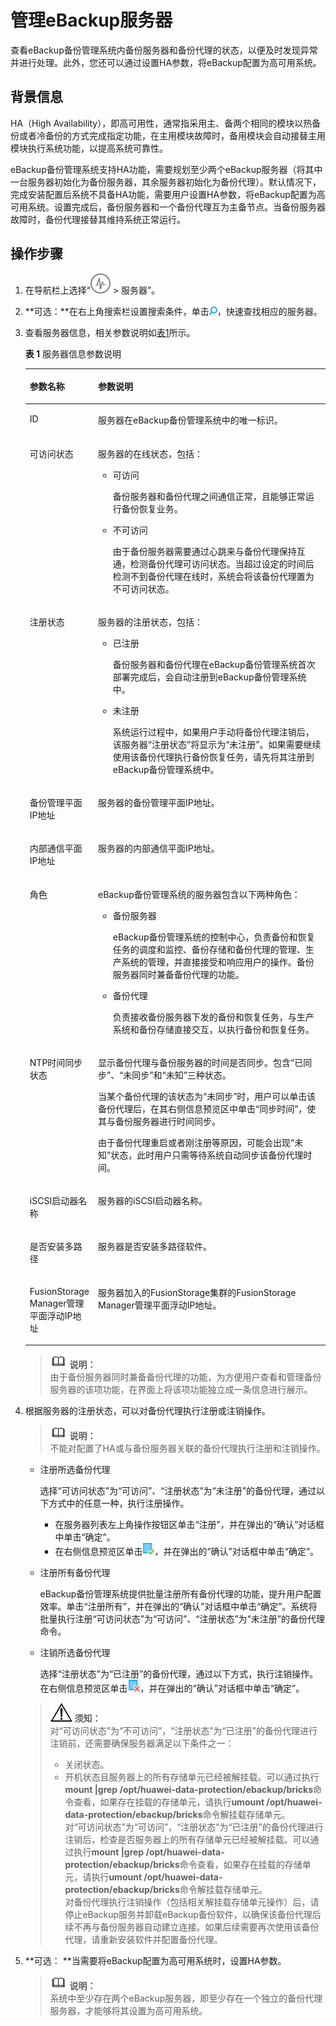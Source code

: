 # 管理eBackup服务器<a name="cbr_03_0093"></a>

查看eBackup备份管理系统内备份服务器和备份代理的状态，以便及时发现异常并进行处理。此外，您还可以通过设置HA参数，将eBackup配置为高可用系统。

## 背景信息<a name="zh-cn_topic_0174994048_zh-cn_topic_0170955449_section17081350"></a>

HA（High Availability），即高可用性，通常指采用主、备两个相同的模块以热备份或者冷备份的方式完成指定功能，在主用模块故障时，备用模块会自动接替主用模块执行系统功能，以提高系统可靠性。

eBackup备份管理系统支持HA功能，需要规划至少两个eBackup服务器（将其中一台服务器初始化为备份服务器，其余服务器初始化为备份代理）。默认情况下，完成安装配置后系统不具备HA功能，需要用户设置HA参数，将eBackup配置为高可用系统。设置完成后，备份服务器和一个备份代理互为主备节点。当备份服务器故障时，备份代理接替其维持系统正常运行。

## 操作步骤<a name="zh-cn_topic_0174994048_zh-cn_topic_0170955449_section19514424"></a>

1.  在导航栏上选择“![](figures/icon-task.png)  \> 服务器”。
2.  **可选：**在右上角搜索栏设置搜索条件，单击![](figures/icon-search.png)，快速查找相应的服务器。
3.  查看服务器信息，相关参数说明如[表1](#zh-cn_topic_0174994048_zh-cn_topic_0170955449_manage_node_tab01)所示。

    **表 1**  服务器信息参数说明

    <a name="zh-cn_topic_0174994048_zh-cn_topic_0170955449_manage_node_tab01"></a>
    <table><thead align="left"><tr id="zh-cn_topic_0174994048_zh-cn_topic_0170955449_row9553870"><th class="cellrowborder" valign="top" width="19%" id="mcps1.2.3.1.1"><p id="zh-cn_topic_0174994048_zh-cn_topic_0170955449_p35666021"><a name="zh-cn_topic_0174994048_zh-cn_topic_0170955449_p35666021"></a><a name="zh-cn_topic_0174994048_zh-cn_topic_0170955449_p35666021"></a>参数名称</p>
    </th>
    <th class="cellrowborder" valign="top" width="81%" id="mcps1.2.3.1.2"><p id="zh-cn_topic_0174994048_zh-cn_topic_0170955449_p3266617"><a name="zh-cn_topic_0174994048_zh-cn_topic_0170955449_p3266617"></a><a name="zh-cn_topic_0174994048_zh-cn_topic_0170955449_p3266617"></a>参数说明</p>
    </th>
    </tr>
    </thead>
    <tbody><tr id="zh-cn_topic_0174994048_zh-cn_topic_0170955449_row63269425"><td class="cellrowborder" valign="top" width="19%" headers="mcps1.2.3.1.1 "><p id="zh-cn_topic_0174994048_zh-cn_topic_0170955449_p24549814"><a name="zh-cn_topic_0174994048_zh-cn_topic_0170955449_p24549814"></a><a name="zh-cn_topic_0174994048_zh-cn_topic_0170955449_p24549814"></a>ID</p>
    </td>
    <td class="cellrowborder" valign="top" width="81%" headers="mcps1.2.3.1.2 "><p id="zh-cn_topic_0174994048_zh-cn_topic_0170955449_p42377903"><a name="zh-cn_topic_0174994048_zh-cn_topic_0170955449_p42377903"></a><a name="zh-cn_topic_0174994048_zh-cn_topic_0170955449_p42377903"></a>服务器在eBackup备份管理系统中的唯一标识。</p>
    </td>
    </tr>
    <tr id="zh-cn_topic_0174994048_zh-cn_topic_0170955449_row45856811"><td class="cellrowborder" valign="top" width="19%" headers="mcps1.2.3.1.1 "><p id="zh-cn_topic_0174994048_zh-cn_topic_0170955449_p23414190"><a name="zh-cn_topic_0174994048_zh-cn_topic_0170955449_p23414190"></a><a name="zh-cn_topic_0174994048_zh-cn_topic_0170955449_p23414190"></a>可访问状态</p>
    </td>
    <td class="cellrowborder" valign="top" width="81%" headers="mcps1.2.3.1.2 "><p id="zh-cn_topic_0174994048_zh-cn_topic_0170955449_p17501209"><a name="zh-cn_topic_0174994048_zh-cn_topic_0170955449_p17501209"></a><a name="zh-cn_topic_0174994048_zh-cn_topic_0170955449_p17501209"></a>服务器的在线状态，包括：</p>
    <a name="zh-cn_topic_0174994048_zh-cn_topic_0170955449_ul23293157"></a><a name="zh-cn_topic_0174994048_zh-cn_topic_0170955449_ul23293157"></a><ul id="zh-cn_topic_0174994048_zh-cn_topic_0170955449_ul23293157"><li>可访问<p id="zh-cn_topic_0174994048_zh-cn_topic_0170955449_p7697601"><a name="zh-cn_topic_0174994048_zh-cn_topic_0170955449_p7697601"></a><a name="zh-cn_topic_0174994048_zh-cn_topic_0170955449_p7697601"></a>备份服务器和备份代理之间通信正常，且能够正常运行备份恢复业务。</p>
    </li><li>不可访问<p id="zh-cn_topic_0174994048_zh-cn_topic_0170955449_p19525912"><a name="zh-cn_topic_0174994048_zh-cn_topic_0170955449_p19525912"></a><a name="zh-cn_topic_0174994048_zh-cn_topic_0170955449_p19525912"></a>由于备份服务器需要通过心跳来与备份代理保持互通，检测备份代理可访问状态。当超过设定的时间后检测不到备份代理在线时，系统会将该备份代理置为不可访问状态。</p>
    </li></ul>
    </td>
    </tr>
    <tr id="zh-cn_topic_0174994048_zh-cn_topic_0170955449_row41515486"><td class="cellrowborder" valign="top" width="19%" headers="mcps1.2.3.1.1 "><p id="zh-cn_topic_0174994048_zh-cn_topic_0170955449_p7311228"><a name="zh-cn_topic_0174994048_zh-cn_topic_0170955449_p7311228"></a><a name="zh-cn_topic_0174994048_zh-cn_topic_0170955449_p7311228"></a>注册状态</p>
    </td>
    <td class="cellrowborder" valign="top" width="81%" headers="mcps1.2.3.1.2 "><p id="zh-cn_topic_0174994048_zh-cn_topic_0170955449_p55338570"><a name="zh-cn_topic_0174994048_zh-cn_topic_0170955449_p55338570"></a><a name="zh-cn_topic_0174994048_zh-cn_topic_0170955449_p55338570"></a>服务器的注册状态，包括：</p>
    <a name="zh-cn_topic_0174994048_zh-cn_topic_0170955449_ul28285082"></a><a name="zh-cn_topic_0174994048_zh-cn_topic_0170955449_ul28285082"></a><ul id="zh-cn_topic_0174994048_zh-cn_topic_0170955449_ul28285082"><li>已注册<p id="zh-cn_topic_0174994048_zh-cn_topic_0170955449_p9390324"><a name="zh-cn_topic_0174994048_zh-cn_topic_0170955449_p9390324"></a><a name="zh-cn_topic_0174994048_zh-cn_topic_0170955449_p9390324"></a>备份服务器和备份代理在eBackup备份管理系统首次部署完成后，会自动注册到eBackup备份管理系统中。</p>
    </li><li>未注册<p id="zh-cn_topic_0174994048_zh-cn_topic_0170955449_p22418770"><a name="zh-cn_topic_0174994048_zh-cn_topic_0170955449_p22418770"></a><a name="zh-cn_topic_0174994048_zh-cn_topic_0170955449_p22418770"></a>系统运行过程中，如果用户手动将备份代理注销后，该服务器“注册状态”将显示为“未注册”。如果需要继续使用该备份代理执行备份恢复任务，请先将其注册到eBackup备份管理系统中。</p>
    </li></ul>
    </td>
    </tr>
    <tr id="zh-cn_topic_0174994048_zh-cn_topic_0170955449_row442342"><td class="cellrowborder" valign="top" width="19%" headers="mcps1.2.3.1.1 "><p id="zh-cn_topic_0174994048_zh-cn_topic_0170955449_p35829766"><a name="zh-cn_topic_0174994048_zh-cn_topic_0170955449_p35829766"></a><a name="zh-cn_topic_0174994048_zh-cn_topic_0170955449_p35829766"></a>备份管理平面IP地址</p>
    </td>
    <td class="cellrowborder" valign="top" width="81%" headers="mcps1.2.3.1.2 "><p id="zh-cn_topic_0174994048_zh-cn_topic_0170955449_p16529951"><a name="zh-cn_topic_0174994048_zh-cn_topic_0170955449_p16529951"></a><a name="zh-cn_topic_0174994048_zh-cn_topic_0170955449_p16529951"></a>服务器的备份管理平面IP地址。</p>
    </td>
    </tr>
    <tr id="zh-cn_topic_0174994048_zh-cn_topic_0170955449_row14551832"><td class="cellrowborder" valign="top" width="19%" headers="mcps1.2.3.1.1 "><p id="zh-cn_topic_0174994048_zh-cn_topic_0170955449_p37847704"><a name="zh-cn_topic_0174994048_zh-cn_topic_0170955449_p37847704"></a><a name="zh-cn_topic_0174994048_zh-cn_topic_0170955449_p37847704"></a>内部通信平面IP地址</p>
    </td>
    <td class="cellrowborder" valign="top" width="81%" headers="mcps1.2.3.1.2 "><p id="zh-cn_topic_0174994048_zh-cn_topic_0170955449_p45765156"><a name="zh-cn_topic_0174994048_zh-cn_topic_0170955449_p45765156"></a><a name="zh-cn_topic_0174994048_zh-cn_topic_0170955449_p45765156"></a>服务器的内部通信平面IP地址。</p>
    </td>
    </tr>
    <tr id="zh-cn_topic_0174994048_zh-cn_topic_0170955449_row9233227"><td class="cellrowborder" valign="top" width="19%" headers="mcps1.2.3.1.1 "><p id="zh-cn_topic_0174994048_zh-cn_topic_0170955449_p9693909"><a name="zh-cn_topic_0174994048_zh-cn_topic_0170955449_p9693909"></a><a name="zh-cn_topic_0174994048_zh-cn_topic_0170955449_p9693909"></a>角色</p>
    </td>
    <td class="cellrowborder" valign="top" width="81%" headers="mcps1.2.3.1.2 "><p id="zh-cn_topic_0174994048_zh-cn_topic_0170955449_p47009184"><a name="zh-cn_topic_0174994048_zh-cn_topic_0170955449_p47009184"></a><a name="zh-cn_topic_0174994048_zh-cn_topic_0170955449_p47009184"></a>eBackup备份管理系统的服务器包含以下两种角色：</p>
    <a name="zh-cn_topic_0174994048_zh-cn_topic_0170955449_ul20429477"></a><a name="zh-cn_topic_0174994048_zh-cn_topic_0170955449_ul20429477"></a><ul id="zh-cn_topic_0174994048_zh-cn_topic_0170955449_ul20429477"><li>备份服务器<p id="zh-cn_topic_0174994048_zh-cn_topic_0170955449_p44174964"><a name="zh-cn_topic_0174994048_zh-cn_topic_0170955449_p44174964"></a><a name="zh-cn_topic_0174994048_zh-cn_topic_0170955449_p44174964"></a>eBackup备份管理系统的控制中心，负责备份和恢复任务的调度和监控、备份存储和备份代理的管理、生产系统的管理，并直接接受和响应用户的操作。备份服务器同时兼备备份代理的功能。</p>
    </li><li>备份代理<p id="zh-cn_topic_0174994048_zh-cn_topic_0170955449_p21402327"><a name="zh-cn_topic_0174994048_zh-cn_topic_0170955449_p21402327"></a><a name="zh-cn_topic_0174994048_zh-cn_topic_0170955449_p21402327"></a>负责接收备份服务器下发的备份和恢复任务，与生产系统和备份存储直接交互，以执行备份和恢复任务。</p>
    </li></ul>
    </td>
    </tr>
    <tr id="zh-cn_topic_0174994048_zh-cn_topic_0170955449_row58403220"><td class="cellrowborder" valign="top" width="19%" headers="mcps1.2.3.1.1 "><p id="zh-cn_topic_0174994048_zh-cn_topic_0170955449_p33040369"><a name="zh-cn_topic_0174994048_zh-cn_topic_0170955449_p33040369"></a><a name="zh-cn_topic_0174994048_zh-cn_topic_0170955449_p33040369"></a>NTP时间同步状态</p>
    </td>
    <td class="cellrowborder" valign="top" width="81%" headers="mcps1.2.3.1.2 "><p id="zh-cn_topic_0174994048_zh-cn_topic_0170955449_p59024214"><a name="zh-cn_topic_0174994048_zh-cn_topic_0170955449_p59024214"></a><a name="zh-cn_topic_0174994048_zh-cn_topic_0170955449_p59024214"></a>显示备份代理与备份服务器的时间是否同步。包含“已同步”、“未同步”和“未知”三种状态。</p>
    <p id="zh-cn_topic_0174994048_zh-cn_topic_0170955449_p61455884"><a name="zh-cn_topic_0174994048_zh-cn_topic_0170955449_p61455884"></a><a name="zh-cn_topic_0174994048_zh-cn_topic_0170955449_p61455884"></a>当某个备份代理的该状态为“未同步”时，用户可以单击该备份代理后，在其右侧信息预览区中单击“同步时间”，使其与备份服务器进行时间同步。</p>
    <p id="zh-cn_topic_0174994048_zh-cn_topic_0170955449_p16232044"><a name="zh-cn_topic_0174994048_zh-cn_topic_0170955449_p16232044"></a><a name="zh-cn_topic_0174994048_zh-cn_topic_0170955449_p16232044"></a>由于备份代理重启或者刚注册等原因，可能会出现“未知”状态，此时用户只需等待系统自动同步该备份代理时间。</p>
    </td>
    </tr>
    <tr id="zh-cn_topic_0174994048_zh-cn_topic_0170955449_row1531133305819"><td class="cellrowborder" valign="top" width="19%" headers="mcps1.2.3.1.1 "><p id="zh-cn_topic_0174994048_zh-cn_topic_0170955449_p7532113375812"><a name="zh-cn_topic_0174994048_zh-cn_topic_0170955449_p7532113375812"></a><a name="zh-cn_topic_0174994048_zh-cn_topic_0170955449_p7532113375812"></a>iSCSI启动器名称</p>
    </td>
    <td class="cellrowborder" valign="top" width="81%" headers="mcps1.2.3.1.2 "><p id="zh-cn_topic_0174994048_zh-cn_topic_0170955449_p16532143325815"><a name="zh-cn_topic_0174994048_zh-cn_topic_0170955449_p16532143325815"></a><a name="zh-cn_topic_0174994048_zh-cn_topic_0170955449_p16532143325815"></a>服务器的iSCSI启动器名称。</p>
    </td>
    </tr>
    <tr id="zh-cn_topic_0174994048_zh-cn_topic_0170955449_row1746063665818"><td class="cellrowborder" valign="top" width="19%" headers="mcps1.2.3.1.1 "><p id="zh-cn_topic_0174994048_zh-cn_topic_0170955449_p14460936155817"><a name="zh-cn_topic_0174994048_zh-cn_topic_0170955449_p14460936155817"></a><a name="zh-cn_topic_0174994048_zh-cn_topic_0170955449_p14460936155817"></a>是否安装多路径</p>
    </td>
    <td class="cellrowborder" valign="top" width="81%" headers="mcps1.2.3.1.2 "><p id="zh-cn_topic_0174994048_zh-cn_topic_0170955449_p194606367586"><a name="zh-cn_topic_0174994048_zh-cn_topic_0170955449_p194606367586"></a><a name="zh-cn_topic_0174994048_zh-cn_topic_0170955449_p194606367586"></a>服务器是否安装多路径软件。</p>
    </td>
    </tr>
    <tr id="zh-cn_topic_0174994048_zh-cn_topic_0170955449_row3937144011587"><td class="cellrowborder" valign="top" width="19%" headers="mcps1.2.3.1.1 "><p id="zh-cn_topic_0174994048_zh-cn_topic_0170955449_p19937164013587"><a name="zh-cn_topic_0174994048_zh-cn_topic_0170955449_p19937164013587"></a><a name="zh-cn_topic_0174994048_zh-cn_topic_0170955449_p19937164013587"></a>FusionStorage Manager管理平面浮动IP地址</p>
    </td>
    <td class="cellrowborder" valign="top" width="81%" headers="mcps1.2.3.1.2 "><p id="zh-cn_topic_0174994048_zh-cn_topic_0170955449_p19371140115819"><a name="zh-cn_topic_0174994048_zh-cn_topic_0170955449_p19371140115819"></a><a name="zh-cn_topic_0174994048_zh-cn_topic_0170955449_p19371140115819"></a>服务器加入的FusionStorage集群的FusionStorage Manager管理平面浮动IP地址。</p>
    </td>
    </tr>
    </tbody>
    </table>

    >![](public_sys-resources/icon-note.gif) **说明：**   
    >由于备份服务器同时兼备备份代理的功能，为方便用户查看和管理备份服务器的该项功能，在界面上将该项功能独立成一条信息进行展示。  

4.  根据服务器的注册状态，可以对备份代理执行注册或注销操作。

    >![](public_sys-resources/icon-note.gif) **说明：**   
    >不能对配置了HA或与备份服务器关联的备份代理执行注册和注销操作。  

    -   注册所选备份代理

        选择“可访问状态”为“可访问”、“注册状态”为“未注册”的备份代理，通过以下方式中的任意一种，执行注册操作。

        -   在服务器列表左上角操作按钮区单击“注册”，并在弹出的“确认”对话框中单击“确定”。
        -   在右侧信息预览区单击![](figures/icon-right.png)，并在弹出的“确认”对话框中单击“确定”。

    -   注册所有备份代理

        eBackup备份管理系统提供批量注册所有备份代理的功能，提升用户配置效率。单击“注册所有”，并在弹出的“确认”对话框中单击“确定”。系统将批量执行注册“可访问状态”为“可访问”、“注册状态”为“未注册”的备份代理命令。

    -   注销所选备份代理

        选择“注册状态”为“已注册”的备份代理，通过以下方式，执行注销操作。在右侧信息预览区单击![](figures/icon-wrong.png)，并在弹出的“确认”对话框中单击“确定”。

    >![](public_sys-resources/icon-notice.gif) **须知：**   
    >对“可访问状态”为“不可访问”，“注册状态”为“已注册”的备份代理进行注销前，还需要确保服务器满足以下条件之一：  
    >-   关闭状态。  
    >-   开机状态且服务器上的所有存储单元已经被解挂载。可以通过执行**mount |grep /opt/huawei-data-protection/ebackup/bricks**命令查看，如果存在挂载的存储单元，请执行**umount /opt/huawei-data-protection/ebackup/bricks**命令解挂载存储单元。  
    >对“可访问状态”为“可访问”，“注册状态”为“已注册”的备份代理进行注销后，检查是否服务器上的所有存储单元已经被解挂载。可以通过执行**mount |grep /opt/huawei-data-protection/ebackup/bricks**命令查看，如果存在挂载的存储单元，请执行**umount /opt/huawei-data-protection/ebackup/bricks**命令解挂载存储单元。  
    >对备份代理执行注销操作（包括相关解挂载存储单元操作）后，请停止eBackup服务并卸载eBackup备份软件，以确保该备份代理后续不再与备份服务器自动建立连接。如果后续需要再次使用该备份代理，请重新安装软件并配置备份代理。  

5.  **可选： **当需要将eBackup配置为高可用系统时，设置HA参数。

    >![](public_sys-resources/icon-note.gif) **说明：**   
    >系统中至少存在两个eBackup服务器，即至少存在一个独立的备份代理服务器，才能够将其设置为高可用系统。  


